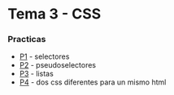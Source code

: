 # Tema 3 - CSS

### Practicas

* [P1](p1) - selectores
* [P2](p2) - pseudoselectores
* [P3](p3) - listas
* [P4](p4) - dos css diferentes para un mismo html
